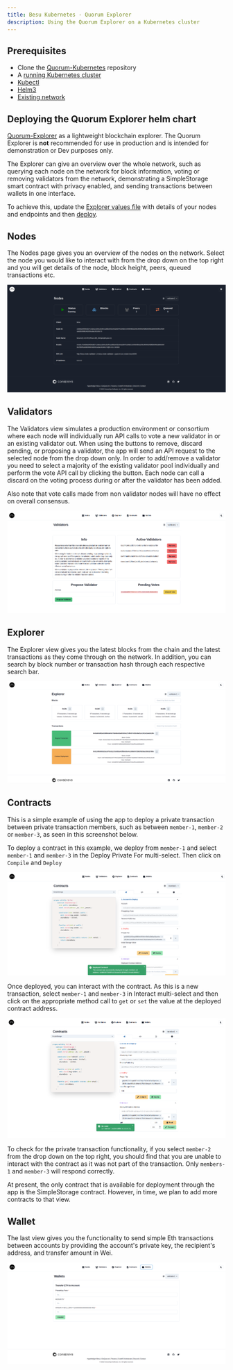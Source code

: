 ```yaml
---
title: Besu Kubernetes - Quorum Explorer
description: Using the Quorum Explorer on a Kubernetes cluster
---
```


## Prerequisites

* Clone the [Quorum-Kubernetes](https://github.com/ConsenSys/quorum-kubernetes) repository
* A [running Kubernetes cluster](./Create-Cluster.md)
* [Kubectl](https://kubernetes.io/docs/tasks/tools/)
* [Helm3](https://helm.sh/docs/intro/install/)
* [Existing network](./Deploy-Charts.md)

## Deploying the Quorum Explorer helm chart

[Quorum-Explorer](https://github.com/ConsenSys/quorum-explorer) as a lightweight
blockchain explorer. The Quorum Explorer is **not** recommended for use in production and is intended for
demonstration or Dev purposes only.

The Explorer can give an overview over the whole network, such as querying
each node on the network for block information, voting or removing validators from the network,
demonstrating a SimpleStorage smart contract with privacy enabled, and sending transactions between
wallets in one interface.

To achieve this, update the [Explorer values file](https://github.com/ConsenSys/quorum-kubernetes/blob/master/helm/values/explorer-besu.yaml)
with details of your nodes and endpoints and then [deploy](./Deploy-Charts.md).

## Nodes

The Nodes page gives you an overview of the nodes on the network. Select the node you would like to interact with from the drop down on the top right and you will get details of the node, block height, peers, queued transactions etc.

![`k8s-explorer`](../../images/kubernetes-explorer.png)

## Validators

The Validators view simulates a production environment or consortium where each node will individually
run API calls to vote a new validator in or an existing validator out. When using the buttons to
remove, discard pending, or proposing a validator, the app will send an API request to the selected node
from the drop down only. In order to add/remove a validator you need to select a majority of the existing
validator pool individually and perform the vote API call by clicking the button. Each node can call a
discard on the voting process during or after the validator has been added.

Also note that vote calls made from non validator nodes will have no effect on overall consensus.

![`k8s-explorer-validators`](../../images/kubernetes-explorer-validators.png)

## Explorer

The Explorer view gives you the latest blocks from the chain and the latest transactions as they
come through on the network. In addition, you can search by block number or transaction hash through each respective search bar.

![`k8s-explorer-explorer`](../../images/kubernetes-explorer-explorer.png)

## Contracts

This is a simple example of using the app to deploy a private transaction between private transaction
members, such as between `member-1`, `member-2` or `member-3`, as seen in this screenshot below.

To deploy a contract in this example, we deploy from `member-1` and select `member-1` and `member-3` in
the Deploy Private For multi-select. Then click on `Compile` and `Deploy`

![`k8s-explorer-contracts-1`](../../images/kubernetes-explorer-contracts-1.png)

Once deployed, you can interact with the contract. As this is a new transaction, select `member-1`
and `member-3` in Interact multi-select and then click on the appropriate method call to `get`
or `set` the value at the deployed contract address.

![`k8s-explorer-contracts-set`](../../images/kubernetes-explorer-contracts-set.png)

To check for the private transaction functionality, if you select `member-2` from the drop down on
the top right, you should find that you are unable to interact with the contract as it was not part
of the transaction. Only `members-1` and `member-3` will respond correctly.

At present, the only contract that is available for deployment through the app is the SimpleStorage contract. However, in time, we plan to add more contracts to that view.

## Wallet

The last view gives you the functionality to send simple Eth transactions between accounts by providing the account's private key, the recipient's address, and transfer amount in Wei.

![`k8s-explorer-wallet`](../../images/kubernetes-explorer-wallet.png)
